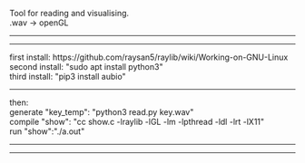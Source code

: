 Tool for reading and visualising.<br>
.wav -> openGL<br>
<hr><hr>
first install: https://github.com/raysan5/raylib/wiki/Working-on-GNU-Linux <br>
second install: "sudo apt install python3"<br>
third install: "pip3 install aubio"<br>
<hr>
then:<br>
generate "key_temp": "python3 read.py key.wav"<br>
compile "show": "cc show.c -lraylib -lGL -lm -lpthread -ldl -lrt -lX11"<br> 
run "show":"./a.out"<br>
<hr><hr>